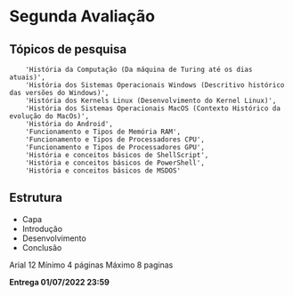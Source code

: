 # Segunda Avaliação

## Tópicos de pesquisa

```
    'História da Computação (Da máquina de Turing até os dias atuais)',
    'História dos Sistemas Operacionais Windows (Descritivo histórico das versões do Windows)',
    'História dos Kernels Linux (Desenvolvimento do Kernel Linux)',
    'História dos Sistemas Operacionais MacOS (Contexto Histórico da evolução do MacOs)',
    'História do Android',
    'Funcionamento e Tipos de Memória RAM',
    'Funcionamento e Tipos de Processadores CPU',
    'Funcionamento e Tipos de Processadores GPU',
    'História e conceitos básicos de ShellScript',
    'História e conceitos básicos de PowerShell',
    'História e conceitos básicos de MSDOS'
```


## Estrutura

* Capa
* Introdução
* Desenvolvimento
* Conclusão

Arial 12
Mínimo 4 páginas
Máximo 8 paginas

<strong>Entrega 01/07/2022 23:59</strong>